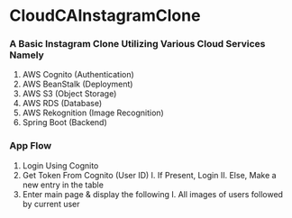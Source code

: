 # CloudCAInstagramClone

### A Basic Instagram Clone Utilizing Various Cloud Services Namely

1. AWS Cognito (Authentication)
2. AWS BeanStalk (Deployment)
3. AWS S3 (Object Storage)
4. AWS RDS (Database)
5. AWS Rekognition (Image Recognition)
6. Spring Boot (Backend)


### App Flow

1. Login Using Cognito
2. Get Token From Cognito (User ID)
   I.  If Present, Login
   II. Else, Make a new entry in the table
3. Enter main page & display the following 
   I. All images of users followed by current user
